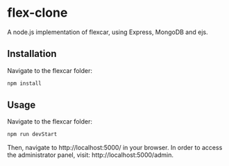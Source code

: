 # flex-clone
A node.js implementation of flexcar, using Express, MongoDB and ejs.

## Installation

Navigate to the flexcar folder:

```bash
npm install
```

## Usage
Navigate to the flexcar folder:

```bash
npm run devStart
```
Then, navigate to http://localhost:5000/ in your browser. In order to access the administrator panel, visit: http://localhost:5000/admin.
